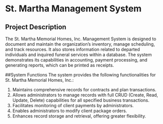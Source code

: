 # St. Martha Management System

## Project Description
The St. Martha Memorial Homes, Inc. Management System is designed to document and maintain the organization’s inventory, manage scheduling, and track resources. It also stores information related to departed individuals and inquired funeral services within a database. The system demonstrates its capabilities in accounting, payment processing, and generating reports, which can be printed as receipts.

##System Functions
The system provides the following functionalities for St. Martha Memorial Homes, Inc.:
1. Maintains comprehensive records for contracts and plan transactions.  
2. Allows administrators to manage records with full CRUD (Create, Read, Update, Delete) capabilities for all specified business transactions.  
3. Facilitates monitoring of client payments by administrators.  
4. Enables administrators to modify client package orders.  
5. Enhances record storage and retrieval, offering greater flexibility.  
